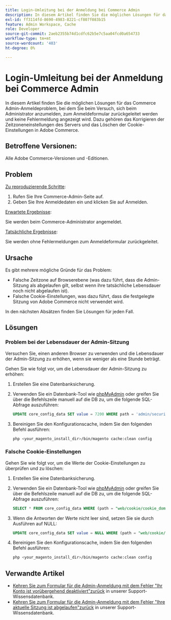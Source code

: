 ```yaml
---
title: Login-Umleitung bei der Anmeldung bei Commerce Admin
description: In diesem Artikel finden Sie die möglichen Lösungen für das Commerce Admin-Anmeldeproblem, bei dem Sie beim Versuch, sich beim Administrator anzumelden, zum Anmeldeformular zurückgeleitet werden und keine Fehlermeldung angezeigt wird. Dazu gehören das Korrigieren der Zeitzoneneinstellungen des Servers und das Löschen der Cookie-Einstellungen in Adobe Commerce.
exl-id: ff3114fd-8690-4983-8221-cf807f083b15
feature: Admin Workspace, Cache
role: Developer
source-git-commit: 2aeb2355b74d1cdfc62b5e7c5aa04fcd0a654733
workflow-type: tm+mt
source-wordcount: '403'
ht-degree: 0%

---
```


# Login-Umleitung bei der Anmeldung bei Commerce Admin

In diesem Artikel finden Sie die möglichen Lösungen für das Commerce Admin-Anmeldeproblem, bei dem Sie beim Versuch, sich beim Administrator anzumelden, zum Anmeldeformular zurückgeleitet werden und keine Fehlermeldung angezeigt wird. Dazu gehören das Korrigieren der Zeitzoneneinstellungen des Servers und das Löschen der Cookie-Einstellungen in Adobe Commerce.

## Betroffene Versionen:

Alle Adobe Commerce-Versionen und -Editionen.

## Problem

<u>Zu reproduzierende Schritte</u>:

1. Rufen Sie Ihre Commerce-Admin-Seite auf.
1. Geben Sie Ihre Anmeldedaten ein und klicken Sie auf Anmelden.

<u>Erwartete Ergebnisse</u>:

Sie werden beim Commerce-Administrator angemeldet.

<u>Tatsächliche Ergebnisse</u>:

Sie werden ohne Fehlermeldungen zum Anmeldeformular zurückgeleitet.

## Ursache

Es gibt mehrere mögliche Gründe für das Problem:

* Falsche Zeitzone auf Browserebene (was dazu führt, dass die Admin-Sitzung als abgelaufen gilt, selbst wenn ihre tatsächliche Lebensdauer noch nicht abgelaufen ist).
* Falsche Cookie-Einstellungen, was dazu führt, dass die festgelegte Sitzung von Adobe Commerce nicht verwendet wird.

In den nächsten Absätzen finden Sie Lösungen für jeden Fall.

## Lösungen

### Problem bei der Lebensdauer der Admin-Sitzung

Versuchen Sie, einen anderen Browser zu verwenden und die Lebensdauer der Admin-Sitzung zu erhöhen, wenn sie weniger als eine Stunde beträgt.

Gehen Sie wie folgt vor, um die Lebensdauer der Admin-Sitzung zu erhöhen:

1. Erstellen Sie eine Datenbanksicherung.
1. Verwenden Sie ein Datenbank-Tool wie [phpMyAdmin](https://experienceleague.adobe.com/en/docs/commerce-operations/installation-guide/prerequisites/optional-software#phpmyadmin) oder greifen Sie über die Befehlszeile manuell auf die DB zu, um die folgende SQL-Abfrage auszuführen:

   ```sql
   UPDATE core_config_data SET value = 7200 WHERE path = 'admin/security/session_lifetime';
   ```

1. Bereinigen Sie den Konfigurationscache, indem Sie den folgenden Befehl ausführen:

   ```bash
   php <your_magento_install_dir>/bin/magento cache:clean config
   ```

### Falsche Cookie-Einstellungen

Gehen Sie wie folgt vor, um die Werte der Cookie-Einstellungen zu überprüfen und zu löschen:

1. Erstellen Sie eine Datenbanksicherung.
1. Verwenden Sie ein Datenbank-Tool wie [phpMyAdmin](https://experienceleague.adobe.com/en/docs/commerce-operations/installation-guide/prerequisites/optional-software#phpmyadmin) oder greifen Sie über die Befehlszeile manuell auf die DB zu, um die folgende SQL-Abfrage auszuführen:

   ```sql
   SELECT * FROM core_config_data WHERE (path = "web/cookie/cookie_domain" OR path = "web/cookie/cookie_path");
   ```

1. Wenn die Antworten der Werte nicht leer sind, setzen Sie sie durch Ausführen auf NULL:

   ```sql
   UPDATE core_config_data SET value = NULL WHERE (path = "web/cookie/cookie_domain" OR path = "web/cookie/cookie_path");
   ```

1. Bereinigen Sie den Konfigurationscache, indem Sie den folgenden Befehl ausführen:

   ```bash
   php <your_magento_install_dir>/bin/magento cache:clean config
   ```

## Verwandte Artikel

* [Kehren Sie zum Formular für die Admin-Anmeldung mit dem Fehler &quot;Ihr Konto ist vorübergehend deaktiviert&quot;zurück](/help/troubleshooting/miscellaneous/redirect-back-to-the-admin-login-form-with-your-account-is-temporarily-disabled-error.md) in unserer Support-Wissensdatenbank.
* [Kehren Sie zum Formular für die Admin-Anmeldung mit dem Fehler &quot;Ihre aktuelle Sitzung ist abgelaufen&quot;zurück](/help/troubleshooting/miscellaneous/redirect-back-to-the-admin-login-form-with-your-current-session-has-been-expired-error.md) in unserer Support-Wissensdatenbank.
